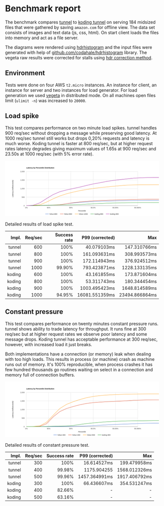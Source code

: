 # Benchmark report

The benchmark compares [tunnel](https://github.com/mmatczuk/go-http-tunnel) to [koding tunnel](https://github.com/koding/tunnel) on serving 184 midsized files that were gathered by saving `amazon.com` for offline view. The data set consists of images and text data (js, css, html). On start client loads the files into memory and act as a file server.

The diagrams were rendered using [hdrhistogram](http://hdrhistogram.github.io/HdrHistogram/plotFiles.html) and the input files were generated with help of [github.com/codahale/hdrhistogram](https://github.com/codahale/hdrhistogram) library. The vegeta raw results were corrected for stalls using [hdr correction method](https://godoc.org/github.com/codahale/hdrhistogram#Histogram.RecordCorrectedValue).

## Environment

Tests were done on four AWS `t2.micro` instances. An instance for client, an instance for server and two instances for load generator. For load generation we used [vegeta](https://github.com/tsenart/vegeta) in distributed mode. On all machines open files limit (`ulimit -n`) was increased to `20000`.

## Load spike

This test compares performance on two minute load spikes. tunnel handles 900 req/sec without dropping a message while preserving good latency. At 1000 req/sec tunnel still works but drops 0,20% requests and latency is much worse. Koding tunnel is faster at 800 req/sec, but at higher request rates latency degrades giving maximum values of 1.65s at 900 req/sec and 23.50s at 1000 req/sec (with 5% error rate).

![](spike.png)

Detailed results of load spike test.

| Impl.  | Req/sec | Success rate | P99 (corrected)| Max            |
|-------:| -------:|-------------:| --------------:| --------------:|
| tunnel | 600     | 100%         | 40.079103ms    | 147.310766ms   |
| tunnel | 800     | 100%         | 161.093631ms   | 308.993573ms   |
| tunnel | 900     | 100%         | 172.114943ms   | 376.924512ms   |
| tunnel | 1000    | 99.90%       | 793.423871ms   | 1228.133135ms  |
| koding | 600     | 100%         | 43.161855ms    | 173.871604ms   |
| koding | 800     | 100%         | 53.311743ms    | 180.344454ms   |
| koding | 900     | 100%         | 1003.495423ms  | 1648.814589ms  |
| koding | 1000    | 94.95%       | 16081.551359ms | 23494.866864ms |

## Constant pressure

This test compares performance on twenty minutes constant pressure runs. tunnel shows ability to trade latency for throughput. It runs fine at 300 req/sec but at higher request rates we observe poor latency and some message drops. Koding tunnel has acceptable performance at 300 req/sec, however, with increased load it just breaks.

Both implementations have a connection (or memory) leak when dealing with too high loads. This results in process (or machine) crash as machine runs out of memory. It's 100% reproducible, when process crashes it has few hundred thousands go routines waiting on select in a connection and memory full of connection buffers. 

![](constload.png)

Detailed results of constant pressure test.

| Impl.  | Req/sec | Success rate | P99 (corrected)| Max            |
|-------:| -------:|-------------:| --------------:| --------------:|
| tunnel | 300     | 100%         | 16.614527ms    | 199.479958ms   |
| tunnel | 400     | 99.98%       | 1175.904255    | 1568.012326ms  |
| tunnel | 500     | 99.96%       | 1457.364991ms  | 1917.406792ms  |
| koding | 300     | 100%         | 66.436607ms    | 354.531247ms   |
| koding | 400     | 82.66%       | -              | -              |
| koding | 500     | 63.16%       | -              | -              |



